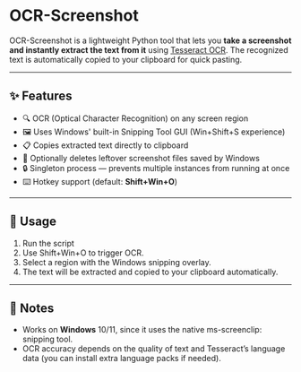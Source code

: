 # OCR-Screenshot

OCR-Screenshot is a lightweight Python tool that lets you **take a screenshot and instantly extract the text from it** using [Tesseract OCR](https://github.com/tesseract-ocr/tesseract). The recognized text is automatically copied to your clipboard for quick pasting.

---

## ✨ Features
- 🔍 OCR (Optical Character Recognition) on any screen region  
- 🖼 Uses Windows' built-in Snipping Tool GUI (Win+Shift+S experience)  
- 📋 Copies extracted text directly to clipboard  
- 🧹 Optionally deletes leftover screenshot files saved by Windows  
- 🔒 Singleton process — prevents multiple instances from running at once  
- ⌨️ Hotkey support (default: **Shift+Win+O**)  

---

## 🚀 Usage
1. Run the script
2. Use Shift+Win+O to trigger OCR.
3. Select a region with the Windows snipping overlay.
4. The text will be extracted and copied to your clipboard automatically.

---

## 📝 Notes
- Works on **Windows** 10/11, since it uses the native ms-screenclip: snipping tool.
- OCR accuracy depends on the quality of text and Tesseract’s language data (you can install extra language packs if needed).
